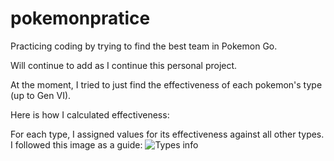 # pokemonpratice
Practicing coding by trying to find the best team in Pokemon Go.

Will continue to add as I continue this personal project.

At the moment, I tried to just find the effectiveness of each pokemon's type (up to Gen VI).

Here is how I calculated effectiveness:

For each type, I assigned values for its effectiveness against all other types. I followed this image as a guide: ![Types info](https://upload.wikimedia.org/wikipedia/commons/thumb/9/97/Pokemon_Type_Chart.svg/492px-Pokemon_Type_Chart.svg.png?20211121042045)
